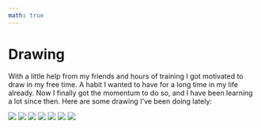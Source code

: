 ```yaml
---
math: true
---
```


Drawing
======
With a little help from my friends and hours of training I got motivated to draw in my free time. A habit I wanted to have for a long time in my life already. Now I finally got the momentum to do so, and I have been learning a lot since then. Here are some drawing I've been doing lately:

![](/img/draw/1.jpg)
![](/img/draw/7.jpg)
![](/img/draw/2.jpg)
![](/img/draw/3.jpg)
![](/img/draw/4.jpg)
![](/img/draw/5.jpg)
![](/img/draw/6.jpg)




